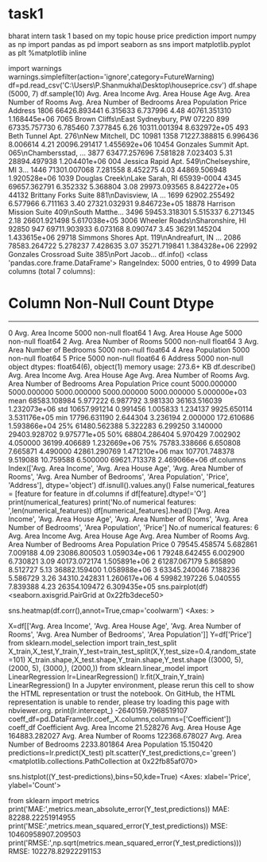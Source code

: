 # task1
bharat intern task 1 based on my topic house price prediction
import numpy as np
import pandas as pd
import seaborn as sns
import matplotlib.pyplot as plt
%matplotlib inline

import warnings
warnings.simplefilter(action='ignore',category=FutureWarning)
df=pd.read_csv('C:\\Users\\P.Shanmukha\\Desktop\\houseprice.csv')
df.shape
(5000, 7)
df.sample(10)
Avg. Area Income	Avg. Area House Age	Avg. Area Number of Rooms	Avg. Area Number of Bedrooms	Area Population	Price	Address
1806	66426.893441	6.315633	6.737996	4.48	40761.351310	1.168445e+06	7065 Brown Cliffs\nEast Sydneybury, PW 07220
899	67335.757730	6.785460	7.377845	6.26	10311.001394	8.632972e+05	493 Beth Tunnel Apt. 276\nNew Mitchell, DC 10981
1358	71227.388815	6.996436	8.006614	4.21	20096.291417	1.455692e+06	10454 Gonzales Summit Apt. 065\nChambersstad, ...
3877	63477.257696	7.581828	7.023403	5.31	28894.497938	1.204401e+06	004 Jessica Rapid Apt. 549\nChelseyshire, MI 3...
1446	71301.007068	7.281558	8.452275	4.03	44869.506948	1.920528e+06	1039 Douglas Creek\nLake Sarah, RI 65939-0004
4345	69657.362791	6.352332	5.368804	3.08	29973.093565	8.842272e+05	44132 Brittany Forks Suite 881\nDavisview, IA ...
1699	62902.255492	6.577966	6.711163	3.40	27321.032931	9.846723e+05	18878 Harrison Mission Suite 409\nSouth Matthe...
3496	59453.318301	5.515337	6.271345	2.18	26601.921498	5.617038e+05	3006 Wheeler Roads\nSharonshire, HI 92850
947	69711.903933	6.073168	8.090747	3.45	36291.145204	1.433615e+06	29718 Simmons Shores Apt. 119\nAndreafurt, IN ...
2086	78583.264722	5.278237	7.428635	3.07	35271.719841	1.384328e+06	22992 Gonzales Crossroad Suite 385\nPort Jacob...
df.info()
<class 'pandas.core.frame.DataFrame'>
RangeIndex: 5000 entries, 0 to 4999
Data columns (total 7 columns):
 #   Column                        Non-Null Count  Dtype  
---  ------                        --------------  -----  
 0   Avg. Area Income              5000 non-null   float64
 1   Avg. Area House Age           5000 non-null   float64
 2   Avg. Area Number of Rooms     5000 non-null   float64
 3   Avg. Area Number of Bedrooms  5000 non-null   float64
 4   Area Population               5000 non-null   float64
 5   Price                         5000 non-null   float64
 6   Address                       5000 non-null   object 
dtypes: float64(6), object(1)
memory usage: 273.6+ KB
df.describe()
Avg. Area Income	Avg. Area House Age	Avg. Area Number of Rooms	Avg. Area Number of Bedrooms	Area Population	Price
count	5000.000000	5000.000000	5000.000000	5000.000000	5000.000000	5.000000e+03
mean	68583.108984	5.977222	6.987792	3.981330	36163.516039	1.232073e+06
std	10657.991214	0.991456	1.005833	1.234137	9925.650114	3.531176e+05
min	17796.631190	2.644304	3.236194	2.000000	172.610686	1.593866e+04
25%	61480.562388	5.322283	6.299250	3.140000	29403.928702	9.975771e+05
50%	68804.286404	5.970429	7.002902	4.050000	36199.406689	1.232669e+06
75%	75783.338666	6.650808	7.665871	4.490000	42861.290769	1.471210e+06
max	107701.748378	9.519088	10.759588	6.500000	69621.713378	2.469066e+06
df.columns
Index(['Avg. Area Income', 'Avg. Area House Age', 'Avg. Area Number of Rooms',
       'Avg. Area Number of Bedrooms', 'Area Population', 'Price', 'Address'],
      dtype='object')
df.isnull().values.any()
False
numerical_features = [feature for feature in df.columns if df[feature].dtype!='O']
print(numerical_features)
print('No.of numerical features: ',len(numerical_features))
df[numerical_features].head()
['Avg. Area Income', 'Avg. Area House Age', 'Avg. Area Number of Rooms', 'Avg. Area Number of Bedrooms', 'Area Population', 'Price']
No.of numerical features:  6
Avg. Area Income	Avg. Area House Age	Avg. Area Number of Rooms	Avg. Area Number of Bedrooms	Area Population	Price
0	79545.458574	5.682861	7.009188	4.09	23086.800503	1.059034e+06
1	79248.642455	6.002900	6.730821	3.09	40173.072174	1.505891e+06
2	61287.067179	5.865890	8.512727	5.13	36882.159400	1.058988e+06
3	63345.240046	7.188236	5.586729	3.26	34310.242831	1.260617e+06
4	59982.197226	5.040555	7.839388	4.23	26354.109472	6.309435e+05
sns.pairplot(df)
<seaborn.axisgrid.PairGrid at 0x22fb3dece50>

sns.heatmap(df.corr(),annot=True,cmap='coolwarm')
<Axes: >

X=df[['Avg. Area Income', 'Avg. Area House Age', 'Avg. Area Number of Rooms', 'Avg. Area Number of Bedrooms', 'Area Population']]
Y=df['Price']
from sklearn.model_selection import train_test_split
X_train,X_test,Y_train,Y_test=train_test_split(X,Y,test_size=0.4,random_state=101)
X_train.shape,X_test.shape,Y_train.shape,Y_test.shape
((3000, 5), (2000, 5), (3000,), (2000,))
from sklearn.linear_model import LinearRegression
lr=LinearRegression()
lr.fit(X_train,Y_train)
LinearRegression()
In a Jupyter environment, please rerun this cell to show the HTML representation or trust the notebook.
On GitHub, the HTML representation is unable to render, please try loading this page with nbviewer.org.
print(lr.intercept_)
-2640159.7968519107
coeff_df=pd.DataFrame(lr.coef_,X.columns,columns=['Coefficient'])
coeff_df
Coefficient
Avg. Area Income	21.528276
Avg. Area House Age	164883.282027
Avg. Area Number of Rooms	122368.678027
Avg. Area Number of Bedrooms	2233.801864
Area Population	15.150420
predictions=lr.predict(X_test)
plt.scatter(Y_test,predictions,c='green')
<matplotlib.collections.PathCollection at 0x22fb85af070>

sns.histplot((Y_test-predictions),bins=50,kde=True)
<Axes: xlabel='Price', ylabel='Count'>

from sklearn import metrics
print('MAE:',metrics.mean_absolute_error(Y_test,predictions))
MAE: 82288.22251914955
print('MSE:',metrics.mean_squared_error(Y_test,predictions))
MSE: 10460958907.209503
print('RMSE:',np.sqrt(metrics.mean_squared_error(Y_test,predictions)))
RMSE: 102278.82922291153
